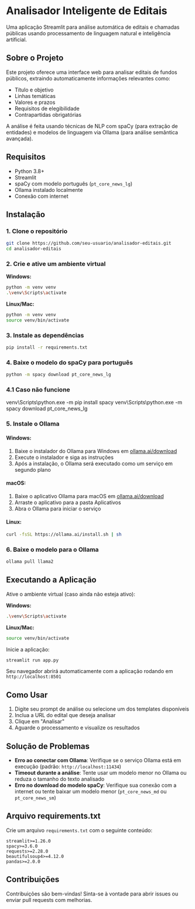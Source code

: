 # Analisador Inteligente de Editais

Uma aplicação Streamlit para análise automática de editais e chamadas públicas usando processamento de linguagem natural e inteligência artificial.

## Sobre o Projeto

Este projeto oferece uma interface web para analisar editais de fundos públicos, extraindo automaticamente informações relevantes como:

- Título e objetivo
- Linhas temáticas
- Valores e prazos
- Requisitos de elegibilidade
- Contrapartidas obrigatórias

A análise é feita usando técnicas de NLP com spaCy (para extração de entidades) e modelos de linguagem via Ollama (para análise semântica avançada).

## Requisitos

- Python 3.8+
- Streamlit
- spaCy com modelo português (`pt_core_news_lg`)
- Ollama instalado localmente
- Conexão com internet

## Instalação

### 1. Clone o repositório

```bash
git clone https://github.com/seu-usuario/analisador-editais.git
cd analisador-editais
```

### 2. Crie e ative um ambiente virtual

**Windows:**
```bash
python -m venv venv
.\venv\Scripts\activate
```

**Linux/Mac:**
```bash
python -m venv venv
source venv/bin/activate
```

### 3. Instale as dependências

```bash
pip install -r requirements.txt
```

### 4. Baixe o modelo do spaCy para português

```bash
python -m spacy download pt_core_news_lg
```

### 4.1 Caso não funcione

venv\Scripts\python.exe -m pip install spacy
venv\Scripts\python.exe -m spacy download pt_core_news_lg


### 5. Instale o Ollama

#### Windows:
1. Baixe o instalador do Ollama para Windows em [ollama.ai/download](https://ollama.ai/download)
2. Execute o instalador e siga as instruções
3. Após a instalação, o Ollama será executado como um serviço em segundo plano

#### macOS:
1. Baixe o aplicativo Ollama para macOS em [ollama.ai/download](https://ollama.ai/download)
2. Arraste o aplicativo para a pasta Aplicativos
3. Abra o Ollama para iniciar o serviço

#### Linux:
```bash
curl -fsSL https://ollama.ai/install.sh | sh
```

### 6. Baixe o modelo para o Ollama

```bash
ollama pull llama2
```

## Executando a Aplicação

Ative o ambiente virtual (caso ainda não esteja ativo):

**Windows:**
```bash
.\venv\Scripts\activate
```

**Linux/Mac:**
```bash
source venv/bin/activate
```

Inicie a aplicação:

```bash
streamlit run app.py
```

Seu navegador abrirá automaticamente com a aplicação rodando em `http://localhost:8501`

## Como Usar

1. Digite seu prompt de análise ou selecione um dos templates disponíveis
2. Inclua a URL do edital que deseja analisar
3. Clique em "Analisar"
4. Aguarde o processamento e visualize os resultados

## Solução de Problemas

- **Erro ao conectar com Ollama**: Verifique se o serviço Ollama está em execução (padrão: `http://localhost:11434`)
- **Timeout durante a análise**: Tente usar um modelo menor no Ollama ou reduza o tamanho do texto analisado
- **Erro no download do modelo spaCy**: Verifique sua conexão com a internet ou tente baixar um modelo menor (`pt_core_news_md` ou `pt_core_news_sm`)

## Arquivo requirements.txt

Crie um arquivo `requirements.txt` com o seguinte conteúdo:

```
streamlit>=1.26.0
spacy>=3.6.0
requests>=2.28.0
beautifulsoup4>=4.12.0
pandas>=2.0.0
```

## Contribuições

Contribuições são bem-vindas! Sinta-se à vontade para abrir issues ou enviar pull requests com melhorias.
